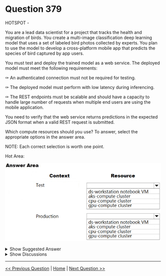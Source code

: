 # Question 379

HOTSPOT -

You are a lead data scientist for a project that tracks the health and migration of birds. You create a multi-image classification deep learning model that uses a set of labeled bird photos collected by experts. You plan to use the model to develop a cross-platform mobile app that predicts the species of bird captured by app users.

You must test and deploy the trained model as a web service. The deployed model must meet the following requirements:

✑ An authenticated connection must not be required for testing.

✑ The deployed model must perform with low latency during inferencing.

✑ The REST endpoints must be scalable and should have a capacity to handle large number of requests when multiple end users are using the mobile application.

You need to verify that the web service returns predictions in the expected JSON format when a valid REST request is submitted.

Which compute resources should you use? To answer, select the appropriate options in the answer area.

NOTE: Each correct selection is worth one point.

Hot Area:

![Question Image](../images/q379_q_0037200001.png)

<details>
  <summary>Show Suggested Answer</summary>

<img src="../images/q379_ans_0_image617.png" alt="Answer Image"><br>

</details>

<details>
  <summary>Show Discussions</summary>

<blockquote><p><strong>Lucario95</strong> <code>(Fri 14 May 2021 15:28)</code> - <em>Upvotes: 42</em></p><p>So the right answers should be gpu-cluster for test and AKS for production?</p></blockquote>
<blockquote><p><strong>Marnil</strong> <code>(Fri 29 Apr 2022 11:50)</code> - <em>Upvotes: 1</em></p><p>Why would you need a GPU cluster for testing? Isn&#x27;t testing just comparing predictions with actual labels?</p></blockquote>
<blockquote><p><strong>Marnil</strong> <code>(Fri 29 Apr 2022 12:01)</code> - <em>Upvotes: 7</em></p><p>Nvm, you need cluster (or aks) for gpu support. 
https://docs.microsoft.com/en-gb/azure/machine-learning/concept-compute-target

How come a third of answers on this site are incorrect, and that I cannot delete my own comments from discussions</p></blockquote>

<blockquote><p><strong>mtrdhar19841234</strong> <code>(Mon 19 Apr 2021 21:14)</code> - <em>Upvotes: 15</em></p><p>Why not AKS cluster?</p></blockquote>
<blockquote><p><strong>gamezone25</strong> <code>(Tue 20 Apr 2021 18:53)</code> - <em>Upvotes: 8</em></p><p>I agree with the AKS cluster. The documentation says that AKS should be used for real-time inference, which is not supported by the GPU compute cluster.
https://docs.microsoft.com/en-us/azure/machine-learning/concept-compute-target#deploy</p></blockquote>
<blockquote><p><strong>ACSC</strong> <code>(Sun 02 May 2021 10:00)</code> - <em>Upvotes: 2</em></p><p>Agree. Answer is AKS for both.</p></blockquote>
<blockquote><p><strong>SaudMeethal</strong> <code>(Sun 09 May 2021 10:08)</code> - <em>Upvotes: 4</em></p><p>If security isn&#x27;t required for testing, shouldn&#x27;t the gpu-compute cluster do the job here? AKS should be used for production only.</p></blockquote>
<blockquote><p><strong>dijaa</strong> <code>(Fri 30 Apr 2021 19:58)</code> - <em>Upvotes: 1</em></p><p>in which?</p></blockquote>
<blockquote><p><strong>natrave</strong> <code>(Sun 02 May 2021 10:33)</code> - <em>Upvotes: 4</em></p><p>I second this. It has to be AKS cluster as low latency and GPU are required in the question:
https://docs.microsoft.com/en-us/azure/machine-learning/how-to-deploy-and-where?tabs=azcli#choose-a-compute-target</p></blockquote>
<blockquote><p><strong>Lion007</strong> <code>(Sun 31 Dec 2023 19:43)</code> - <em>Upvotes: 10</em></p><p>Correct answers: 
- Test: ds-workstation notebook VM
- Production: AKS-compute cluster

Test: ds-workstation notebook VM
Since the requirement for the testing environment is that it must not require an authenticated connection, then none of the cluster options (CPU, AKS, GPU) would be fit for use as a Testing resource. This is because these online cluster resources do not recommend and highly discourage to have unauthenticated connection due to obvious security concerns. DSVM offers an isolated or controlled environment, where unauthenticated access is temporarily allowed, but this would be an exception rather than the norm.

Production: AKS-compute cluster
The AKS (Azure Kubernetes Service) cluster is better for both (1) low latency and (2) scalability, unlike GPU cluster which is designed for low latency not for scalability, which is a requirement for the PROD env.</p></blockquote>

<blockquote><p><strong>jl420</strong> <code>(Fri 08 Nov 2024 19:13)</code> - <em>Upvotes: 2</em></p><p>THIS IS THE WAY!</p></blockquote>
<blockquote><p><strong>InversaRadice</strong> <code>(Sat 09 Dec 2023 10:20)</code> - <em>Upvotes: 1</em></p><p>Another misleading question: there is no clue about cost requirements, which will lead to the proper answer...</p></blockquote>
<blockquote><p><strong>A_PL300</strong> <code>(Mon 18 Sep 2023 23:19)</code> - <em>Upvotes: 4</em></p><p>Question like this one on 4-Sept-2023 exam</p></blockquote>
<blockquote><p><strong>phdykd</strong> <code>(Wed 26 Jul 2023 19:54)</code> - <em>Upvotes: 5</em></p><p>Test:
A) ds-workstation notebook VM

For testing purposes, using a data science workstation notebook VM would be ideal. Since you&#x27;re only testing the API responses and not focusing on large scale inferencing, a fully provisioned cluster would not be necessary.

Production:
f) aks-compute cluster

Azure Kubernetes Service (AKS) cluster is best suited for production deployment of your machine learning model. AKS offers capabilities like auto-scaling and load balancing, ensuring that your model can handle a large number of requests and perform with low latency during inferencing. It is also not necessary for the compute resource to have a GPU for inferencing, making the AKS cluster a cost-effective option.</p></blockquote>

<blockquote><p><strong>sap_dg</strong> <code>(Mon 27 Mar 2023 18:05)</code> - <em>Upvotes: 1</em></p><p>I would go for a cpu-compute cluster for testing</p></blockquote>
<blockquote><p><strong>phdykd</strong> <code>(Wed 22 Feb 2023 16:52)</code> - <em>Upvotes: 2</em></p><p>CB. 
Explanation:
For testing, a CPU-based compute cluster should be sufficient since the primary requirement is to verify that the web service returns predictions in the expected JSON format. A CPU-based compute cluster is relatively cheaper and can handle moderate to low traffic during testing.

For production, an AKS (Azure Kubernetes Service) cluster is recommended as it offers scalable and efficient orchestration of containers for high traffic applications. Since the mobile app is expected to receive multiple requests from end users, a scalable and reliable production environment is required. The AKS cluster provides an authenticated connection, and Kubernetes can scale the deployed model horizontally to handle a large number of requests.

Note that GPU-based compute clusters may offer faster inferencing performance but are relatively expensive and may not be necessary for this specific project&#x27;s requirements. Additionally, the deployment of GPU-based clusters may require additional configuration and setup, which may not be practical for testing and production.</p></blockquote>

<blockquote><p><strong>giusecozza</strong> <code>(Wed 07 Sep 2022 13:36)</code> - <em>Upvotes: 8</em></p><p>Box1: I think the answer is here: &quot;When using the Azure Machine Learning SDK v2 on a compute instance or on an Azure Virtual Machine, you can use a managed identity for Azure. This workflow allows the VM to connect to the workspace using the managed identity, without storing credentials in Python code or prompting the user to authenticate. Azure Machine Learning compute clusters can also be configured to use a managed identity to access the workspace when training models.&quot;
So VM sounds good, as we are talking about testing mode on an inference process
https://docs.microsoft.com/en-us/azure/machine-learning/how-to-setup-authentication?tabs=sdk

Box2: AKS. Definitely the best solution when dealing with low latency and scaling needs on inference process

https://docs.microsoft.com/en-us/azure/machine-learning/concept-compute-target</p></blockquote>

<blockquote><p><strong>ning</strong> <code>(Wed 08 Jun 2022 17:52)</code> - <em>Upvotes: 4</em></p><p>PROD is AKS for sure, test 3 options 
-- local
-- contain instance
-- aks
it does not required authentication, I will vote for local machine</p></blockquote>
<blockquote><p><strong>TheYazan</strong> <code>(Tue 08 Mar 2022 06:21)</code> - <em>Upvotes: 3</em></p><p>&quot;Although compute targets like local, and Azure Machine Learning compute clusters support GPU for training and experimentation, using GPU for inference when deployed as a web service is supported only on AKS.&quot;

https://docs.microsoft.com/en-us/azure/machine-learning/concept-compute-target#deploy</p></blockquote>

<blockquote><p><strong>AjoseO</strong> <code>(Thu 03 Mar 2022 06:36)</code> - <em>Upvotes: 3</em></p><p>On 03 March 2022</p></blockquote>
<blockquote><p><strong>Maskit12</strong> <code>(Thu 16 Dec 2021 14:14)</code> - <em>Upvotes: 12</em></p><p>Train: GPU, test: DS, Production: AKS</p></blockquote>
<blockquote><p><strong>Nand4</strong> <code>(Fri 25 Feb 2022 04:26)</code> - <em>Upvotes: 1</em></p><p>I agree</p></blockquote>
<blockquote><p><strong>dija123</strong> <code>(Wed 08 Dec 2021 11:37)</code> - <em>Upvotes: 1</em></p><p>Azure compute cluster is not supporting real-time inference, only batch inference
I think workstation notebook vm works with the question request

https://docs.microsoft.com/en-gb/azure/machine-learning/concept-compute-target

https://docs.microsoft.com/en-gb/azure/machine-learning/how-to-deploy-local-container-notebook-vm</p></blockquote>

<blockquote><p><strong>ML_Novice</strong> <code>(Thu 18 Nov 2021 16:51)</code> - <em>Upvotes: 1</em></p><p>what is the final good answer please?</p></blockquote>
<blockquote><p><strong>shiyu</strong> <code>(Fri 22 Oct 2021 08:54)</code> - <em>Upvotes: 1</em></p><p>So the correct answers are AKS for both?</p></blockquote>
<blockquote><p><strong>snsnsnsn</strong> <code>(Fri 03 Sep 2021 07:37)</code> - <em>Upvotes: 2</em></p><p>on 2/9/21</p></blockquote>

</details>

---

[<< Previous Question](question_378.md) | [Home](/index.md) | [Next Question >>](question_380.md)
